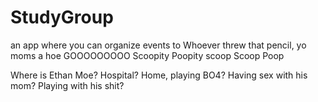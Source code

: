 # StudyGroup
an app where you can organize events to
Whoever threw that pencil, yo moms a hoe
GOOOOOOOOO
Scoopity 
Poopity
scoop
Scoop Poop


Where is Ethan Moe? 
	Hospital?
	Home, playing BO4?
	Having sex with his mom?
	Playing with his shit?

	
	
	
	
